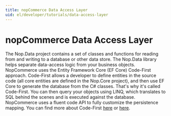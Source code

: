 ```yaml
---
title: nopCommerce Data Access Layer
uid: el/developer/tutorials/data-access-layer
---
```


# nopCommerce Data Access Layer

The Nop.Data project contains a set of classes and functions for reading from and writing to a database or other data store. The Nop.Data library helps separate data-access logic from your business objects. NopCommerce uses the Entity Framework Core (EF Core) Code-First approach. Code-First allows a developer to define entities in the source code (all core entities are defined in the Nop.Core project), and then use EF Core to generate the database from the C# classes. That's why it's called Code-First. You can then query your objects using LINQ, which translates to SQL behind the scenes and is executed against the database. NopCommerce uses a fluent code API to fully customize the persistence mapping. You can find more about Code-First [here](https://weblogs.asp.net/senthil/code-first-ef-core) or [here](https://neelbhatt.com/2018/01/14/code-first-migration-in-net-core2-0-crud-operations/).